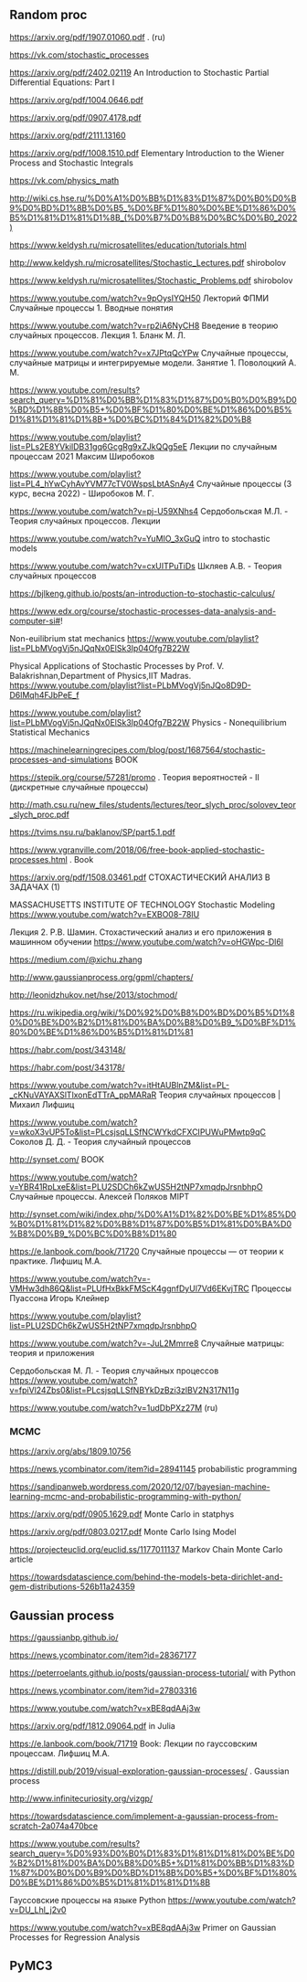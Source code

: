 ## Random proc

https://arxiv.org/pdf/1907.01060.pdf . (ru)

https://vk.com/stochastic_processes

https://arxiv.org/pdf/2402.02119 An Introduction to Stochastic Partial Differential Equations: Part I

https://arxiv.org/pdf/1004.0646.pdf

https://arxiv.org/pdf/0907.4178.pdf

https://arxiv.org/pdf/2111.13160

https://arxiv.org/pdf/1008.1510.pdf  Elementary Introduction to the Wiener Process and
Stochastic Integrals

https://vk.com/physics_math

http://wiki.cs.hse.ru/%D0%A1%D0%BB%D1%83%D1%87%D0%B0%D0%B9%D0%BD%D1%8B%D0%B5_%D0%BF%D1%80%D0%BE%D1%86%D0%B5%D1%81%D1%81%D1%8B_(%D0%B7%D0%B8%D0%BC%D0%B0_2022)

https://www.keldysh.ru/microsatellites/education/tutorials.html

http://www.keldysh.ru/microsatellites/Stochastic_Lectures.pdf shirobolov

https://www.keldysh.ru/microsatellites/Stochastic_Problems.pdf  shirobolov

https://www.youtube.com/watch?v=9pOysIYQH50 Лекторий ФПМИ Случайные процессы 1. Вводные понятия

https://www.youtube.com/watch?v=rp2iA6NyCH8  Введение в теорию случайных процессов. Лекция 1. Бланк М. Л.

https://www.youtube.com/watch?v=x7JPtqQcYPw Случайные процессы, случайные матрицы и интегрируемые модели. Занятие 1. Поволоцкий А. М.

https://www.youtube.com/results?search_query=%D1%81%D0%BB%D1%83%D1%87%D0%B0%D0%B9%D0%BD%D1%8B%D0%B5+%D0%BF%D1%80%D0%BE%D1%86%D0%B5%D1%81%D1%81%D1%8B+%D0%BC%D1%84%D1%82%D0%B8

https://www.youtube.com/playlist?list=PLs2E8YVkilDB31gq6GcgRg9xZJkQQg5eE Лекции по случайным процессам 2021 Максим Широбоков


https://www.youtube.com/playlist?list=PL4_hYwCyhAvYVM77cTV0WspsLbtASnAy4 Случайные процессы (3 курс, весна 2022) - Широбоков М. Г.

https://www.youtube.com/watch?v=pj-U59XNhs4 Сердобольская М.Л. - Теория случайных процессов. Лекции

https://www.youtube.com/watch?v=YuMIO_3xGuQ  intro to stochastic models

https://www.youtube.com/watch?v=cxUITPuTiDs Шкляев А.В. - Теория случайных процессов 

https://bjlkeng.github.io/posts/an-introduction-to-stochastic-calculus/

https://www.edx.org/course/stochastic-processes-data-analysis-and-computer-si#!

Non-euilibrium stat mechanics
https://www.youtube.com/playlist?list=PLbMVogVj5nJQqNx0ElSk3Ip04Ofg7B22W

Physical Applications of Stochastic Processes by Prof. V. Balakrishnan,Department of Physics,IIT Madras.
https://www.youtube.com/playlist?list=PLbMVogVj5nJQo8D9D-D6lMqh4FJbPeE_f


https://www.youtube.com/playlist?list=PLbMVogVj5nJQqNx0ElSk3Ip04Ofg7B22W Physics - Nonequilibrium Statistical Mechanics

https://machinelearningrecipes.com/blog/post/1687564/stochastic-processes-and-simulations BOOK

https://stepik.org/course/57281/promo . Теория вероятностей - II (дискретные случайные процессы)

http://math.csu.ru/new_files/students/lectures/teor_slych_proc/solovev_teor_slych_proc.pdf

https://tvims.nsu.ru/baklanov/SP/part5.1.pdf

https://www.vgranville.com/2018/06/free-book-applied-stochastic-processes.html . Book

https://arxiv.org/pdf/1508.03461.pdf СТОХАСТИЧЕСКИЙ АНАЛИЗ В ЗАДАЧАХ (1)

MASSACHUSETTS INSTITUTE OF TECHNOLOGY Stochastic Modeling
https://www.youtube.com/watch?v=EXBO08-78IU

Лекция 2. Р.В. Шамин. Стохастический анализ и его приложения в машинном обучении
https://www.youtube.com/watch?v=oHGWpc-Dl6I


https://medium.com/@xichu.zhang

http://www.gaussianprocess.org/gpml/chapters/

http://leonidzhukov.net/hse/2013/stochmod/

https://ru.wikipedia.org/wiki/%D0%92%D0%B8%D0%BD%D0%B5%D1%80%D0%BE%D0%B2%D1%81%D0%BA%D0%B8%D0%B9_%D0%BF%D1%80%D0%BE%D1%86%D0%B5%D1%81%D1%81

https://habr.com/post/343148/

https://habr.com/post/343178/

https://www.youtube.com/watch?v=itHtAUBlnZM&list=PL-_cKNuVAYAXSlTlxonEdTTrA_ppMARaR Теория случайных процессов | Михаил Лифшиц

https://www.youtube.com/watch?v=wkoX3vUP5To&list=PLcsjsqLLSfNCWYkdCFXCIPUWuPMwtp9qC Соколов Д. Д. - Теория случайный процессов

http://synset.com/  BOOK

https://www.youtube.com/watch?v=YBR41RpLxeE&list=PLU2SDCh6kZwUS5H2tNP7xmqdpJrsnbhpO Случайные процессы. Алексей Поляков MIPT

http://synset.com/wiki/index.php/%D0%A1%D1%82%D0%BE%D1%85%D0%B0%D1%81%D1%82%D0%B8%D1%87%D0%B5%D1%81%D0%BA%D0%B8%D0%B9_%D0%BC%D0%B8%D1%80



https://e.lanbook.com/book/71720 Случайные процессы — от теории к практике. Лифшиц М.А.

https://www.youtube.com/watch?v=-VMHw3dh86Q&list=PLUfHxBkkFMScK4ggnfDyUl7Vd6EKvjTRC Процессы Пуассона
Игорь Клейнер

https://www.youtube.com/playlist?list=PLU2SDCh6kZwUS5H2tNP7xmqdpJrsnbhpO

https://www.youtube.com/watch?v=-JuL2Mmrre8 Случайные матрицы: теория и приложения

Сердобольская М. Л. - Теория случайных процессов https://www.youtube.com/watch?v=fpiVl24Zbs0&list=PLcsjsqLLSfNBYkDzBzi3zlBV2N317N11g

https://www.youtube.com/watch?v=1udDbPXz27M (ru)


### MCMC

https://arxiv.org/abs/1809.10756

https://news.ycombinator.com/item?id=28941145 probabilistic programming 

https://sandipanweb.wordpress.com/2020/12/07/bayesian-machine-learning-mcmc-and-probabilistic-programming-with-python/

https://arxiv.org/pdf/0905.1629.pdf Monte Carlo in statphys

https://arxiv.org/pdf/0803.0217.pdf Monte Carlo Ising Model

https://projecteuclid.org/euclid.ss/1177011137 Markov Chain Monte Carlo article

https://towardsdatascience.com/behind-the-models-beta-dirichlet-and-gem-distributions-526b11a24359



## Gaussian process 

https://gaussianbp.github.io/

https://news.ycombinator.com/item?id=28367177

https://peterroelants.github.io/posts/gaussian-process-tutorial/ with Python

https://news.ycombinator.com/item?id=27803316

https://www.youtube.com/watch?v=xBE8qdAAj3w

https://arxiv.org/pdf/1812.09064.pdf in Julia

https://e.lanbook.com/book/71719 Book: Лекции по гауссовским процессам. Лифшиц М.А.

https://distill.pub/2019/visual-exploration-gaussian-processes/ . Gaussian process

http://www.infinitecuriosity.org/vizgp/

https://towardsdatascience.com/implement-a-gaussian-process-from-scratch-2a074a470bce

https://www.youtube.com/results?search_query=%D0%93%D0%B0%D1%83%D1%81%D1%81%D0%BE%D0%B2%D1%81%D0%BA%D0%B8%D0%B5+%D1%81%D0%BB%D1%83%D1%87%D0%B0%D0%B9%D0%BD%D1%8B%D0%B5+%D0%BF%D1%80%D0%BE%D1%86%D0%B5%D1%81%D1%81%D1%8B

Гауссовские процессы на языке Python
https://www.youtube.com/watch?v=DU_Lhl_j2v0

https://www.youtube.com/watch?v=xBE8qdAAj3w Primer on Gaussian Processes for Regression Analysis

## PyMC3
